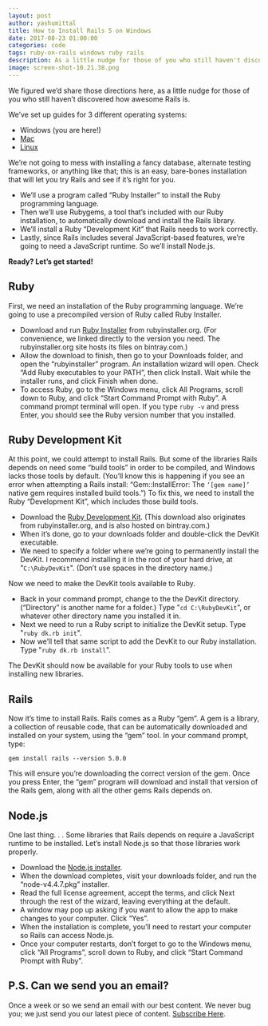 ```yaml
---
layout: post
author: yashumittal
title: How to Install Rails 5 on Windows
date: 2017-08-23 01:00:00
categories: code
tags: ruby-on-rails windows ruby rails
description: As a little nudge for those of you who still haven't discovered how awesome Rails is, here's how to install Rails 5 on Windows.
image: screen-shot-10.21.38.png
---
```


We figured we’d share those directions here, as a little nudge for those of you who still haven’t discovered how awesome Rails is.

We’ve set up guides for 3 different operating systems:

*  Windows (you are here!)
*  [Mac](/installing-rails-5-mac/)
*  [Linux](/installing-rails-5-linux/)

We’re not going to mess with installing a fancy database, alternate testing frameworks, or anything like that; this is an easy, bare-bones installation that will let you try Rails and see if it’s right for you.

*  We’ll use a program called “Ruby Installer” to install the Ruby programming language.
*  Then we’ll use Rubygems, a tool that’s included with our Ruby installation, to automatically download and install the Rails library.
*  We’ll install a Ruby “Development Kit” that Rails needs to work correctly.
*  Lastly, since Rails includes several JavaScript-based features, we’re going to need a JavaScript runtime. So we’ll install Node.js.

**Ready? Let’s get started!**

## Ruby

First, we need an installation of the Ruby programming language. We’re going to use a precompiled version of Ruby called Ruby Installer.

*  Download and run [Ruby Installer](//dl.bintray.com/oneclick/rubyinstaller/rubyinstaller-2.2.5.exe) from rubyinstaller.org. (For convenience, we linked directly to the version you need. The rubyinstaller.org site hosts its files on bintray.com.)
*  Allow the download to finish, then go to your Downloads folder, and open the “rubyinstaller” program. An installation wizard will open. Check “Add Ruby executables to your PATH”, then click Install. Wait while the installer runs, and click Finish when done.
*  To access Ruby, go to the Windows menu, click All Programs, scroll down to Ruby, and click “Start Command Prompt with Ruby”. A command prompt terminal will open. If you type `ruby -v` and press Enter, you should see the Ruby version number that you installed.

## Ruby Development Kit

At this point, we could attempt to install Rails. But some of the libraries Rails depends on need some “build tools” in order to be compiled, and Windows lacks those tools by default. (You’ll know this is happening if you see an error when attempting a Rails install: “Gem::InstallError: The `‘[gem name]’` native gem requires installed build tools.”) To fix this, we need to install the Ruby “Development Kit”, which includes those build tools.

*  Download the [Ruby Development Kit](//dl.bintray.com/oneclick/rubyinstaller/DevKit-mingw64-32-4.7.2-20130224-1151-sfx.exe). (This download also originates from rubyinstaller.org, and is also hosted on bintray.com.)
*  When it’s done, go to your downloads folder and double-click the DevKit executable.
*  We need to specify a folder where we’re going to permanently install the DevKit. I recommend installing it in the root of your hard drive, at "`C:\RubyDevKit`". (Don’t use spaces in the directory name.)

Now we need to make the DevKit tools available to Ruby.

*  Back in your command prompt, change to the the DevKit directory. (“Directory” is another name for a folder.) Type "`cd C:\RubyDevKit`", or whatever other directory name you installed it in.
*  Next we need to run a Ruby script to initialize the DevKit setup. Type "`ruby dk.rb init`".
*  Now we’ll tell that same script to add the DevKit to our Ruby installation. Type "`ruby dk.rb install`".

The DevKit should now be available for your Ruby tools to use when installing new libraries.

## Rails

Now it’s time to install Rails. Rails comes as a Ruby “gem”. A gem is a library, a collection of reusable code, that can be automatically downloaded and installed on your system, using the “gem” tool. In your command prompt, type:

`gem install rails --version 5.0.0`

This will ensure you’re downloading the correct version of the gem. Once you press Enter, the “gem” program will download and install that version of the Rails gem, along with all the other gems Rails depends on.

## Node.js

One last thing. . . Some libraries that Rails depends on require a JavaScript runtime to be installed. Let’s install Node.js so that those libraries work properly.

*  Download the [Node.js installer](//nodejs.org/dist/v4.4.7/node-v4.4.7-x86.msi).
*  When the download completes, visit your downloads folder, and run the “node-v4.4.7.pkg” installer.
*  Read the full license agreement, accept the terms, and click Next through the rest of the wizard, leaving everything at the default.
*  A window may pop up asking if you want to allow the app to make changes to your computer. Click “Yes”.
*  When the installation is complete, you’ll need to restart your computer so Rails can access Node.js.
*  Once your computer restarts, don’t forget to go to the Windows menu, click “All Programs”, scroll down to Ruby, and click “Start Command Prompt with Ruby”.

## P.S. Can we send you an email?

Once a week or so we send an email with our best content. We never bug you; we just send you our latest piece of content. [Subscribe Here](#subscribe).
